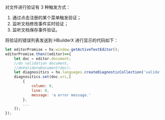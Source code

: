 对文件进行验证有 3 种触发方式：
1. 通过点击注册的某个菜单触发验证；
2. 监听文档修改事件实时验证；
3. 监听文档保存事件验证。

将验证的错误列表发送到 HBuilderX 进行显示的代码如下：
```javascript
let editorPromise = hx.window.getActiveTextEditor();
editorPromise.then((editor)=>{
    let doc = editor.document;
    //do validation document。
    //doValidateDocument(doc);
    let diagnositics = hx.languages.createDiagnosticCollection('validation name');
    diagnositics.set(doc.uri,[
        {
            column: 0,
            line: 0,
            message: 'a error message.'
        },
        ...
    ]);
});

```